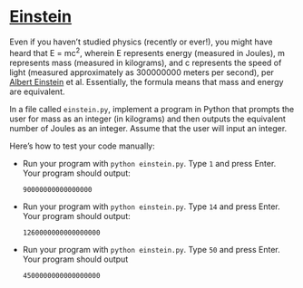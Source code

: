 # [**Einstein**](https://cs50.harvard.edu/python/2022/psets/0/einstein/)
Even if you haven’t studied physics (recently or ever!), you might have heard that E = mc<sup>2</sup>, wherein E represents energy (measured in Joules), m represents mass (measured in kilograms), and c represents the speed of light (measured approximately as 300000000 meters per second), per [Albert Einstein](https://en.wikipedia.org/wiki/Albert_Einstein) et al. Essentially, the formula means that mass and energy are equivalent.

In a file called `einstein.py`, implement a program in Python that prompts the user for mass as an integer (in kilograms) and then outputs the equivalent number of Joules as an integer. Assume that the user will input an integer.

Here’s how to test your code manually:

  * Run your program with `python einstein.py`. Type `1` and press Enter. Your program should output:
    ```
    90000000000000000
    ```
  * Run your program with `python einstein.py`. Type `14` and press Enter. Your program should output:
    ```
    1260000000000000000
    ```
  * Run your program with `python einstein.py`. Type `50` and press Enter. Your program should output
    ```
    4500000000000000000
    ```
    
